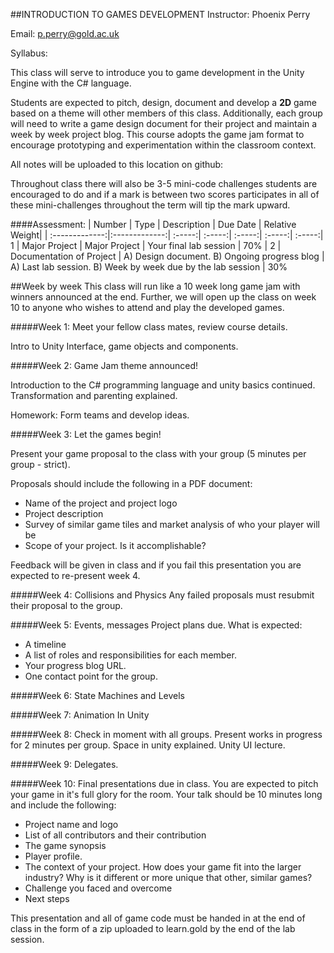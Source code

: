 ##INTRODUCTION TO GAMES DEVELOPMENT
Instructor: Phoenix Perry

Email: p.perry@gold.ac.uk 

Syllabus: 
 
This class will serve to introduce you to game development in the Unity Engine with the C# language. 

Students are expected to pitch, design, document and develop a **2D** game based on a theme will other members of this class. Additionally, each group will need to write a game design document for their project and maintain a week by week project blog. This course adopts the game jam format to encourage prototyping and experimentation within the classroom context. 
  
All notes will be uploaded to this location on github: 

Throughout class there will also be 3-5 mini-code challenges students are encouraged to do and if a mark is between two scores participates in all of these mini-challenges throughout the term will tip the mark upward. 

####Assessment: 
| Number        | Type              | Description   | Due Date   | Relative Weight| 
| :-------------:|:-------------:| :-----:| :-----:| :-----:| :-----:| :-----:|
1    | Major Project | Major Project | Your final lab session | 70% | 
2     | Documentation of Project      |  A) Design document. B) Ongoing progress blog | A) Last lab session. B) Week by week due by the lab session | 30%


##Week by week 
This class will run like a 10 week long game jam with winners announced at the end. Further, we will open up the class on week 10 to anyone who wishes to attend and play the developed games. 

#####Week 1: 
Meet your fellow class mates, review course details. 

Intro to Unity Interface, game objects and components. 

#####Week 2: 
Game Jam theme announced! 

Introduction to the C# programming language and unity basics continued. Transformation and parenting explained.  

Homework: Form teams and develop ideas. 

#####Week 3: 
Let the games begin! 

Present your game proposal to the class with your group (5 minutes per group - strict).
 
Proposals should include the following in a PDF document: 
* Name of the project and project logo 
* Project description 
* Survey of similar game tiles and market analysis of who your player will be 
* Scope of your project. Is it accomplishable?    

Feedback will be given in class and if you fail this presentation you are expected to re-present week 4.  

#####Week 4: 
Collisions and Physics 
Any failed proposals must resubmit their proposal to the group. 

#####Week 5: 
Events, messages 
Project plans due. 
What is expected: 
* A timeline
* A list of roles and responsibilities for each member.
* Your progress blog URL. 
* One contact point for the group. 

#####Week 6: 
State Machines and Levels 

#####Week 7: 
Animation In Unity 

#####Week 8: 
Check in moment with all groups. Present works in progress for 2 minutes per group. 
Space in unity explained. Unity UI lecture. 

#####Week 9: 
Delegates. 

#####Week 10: 
Final presentations due in class. 
You are expected to pitch your game in it's full glory for the room. Your talk should be 10 minutes long and include the following: 
* Project name and logo
* List of all contributors and their contribution 
* The game synopsis 
* Player profile. 
* The context of your project. 
How does your game fit into the larger industry? Why is it different or more unique that other, similar games? 
* Challenge you faced and overcome
* Next steps 

This presentation and all of game code must be handed in at the end of class in the form of a zip uploaded to learn.gold by the end of the lab session. 


